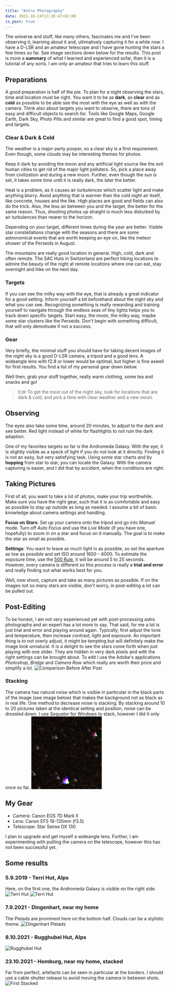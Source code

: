 ```yaml
---
title: "Astro Photography"
date: 2021-10-24T13:20:47+02:00
is_post: true
---
```



The universe and stuff, like many others, fascinates me and I've been observing it, learning about it and, ultimatively capturing it for a while now. I have a D-LSR and an amateur telescope and I have gone hunting the stars a few times so far. See image sections down below for the results. This post is more a **summary** of what I learned and experienced sofar, than it is a tutorial of any sorts. I am only an amateur that tries to learn this stuff.

## Preparations
A good preparation is half of the pie. To plan for a night observing the stars, time and location must be right. You want it to be as **dark**, as **clear** and as **cold** as possible to be able see the most with the eye as well as with the camera. Think also about targets you want to observe, there are tons of easy and difficult objects to search for. Tools like Google Maps, Google Earth, Dark Sky, Photo Pills and similar are great to find a good spot, timing and targets.
### Clear & Dark & Cold
The weather is a major party pooper, so a clear sky is a first requirement. Even though, some clouds may be interesting themes for photos.

Keep it dark by avoiding the moon and any artificial light source like the evil human cities to get rid of the major light polluters. So, pick a place away from civilization and during a new moon. Further, even though the sun is set, it takes some time until it is really dark, the later the better.

Heat is a problem, as it causes air turbulences which scatter light and make anything blurry. Avoid anything that is warmer than the cold night air itself, like concrete, houses and the like. High places are good and fields can also do the trick. Also, the less air between you and the target, the better for the same reason. Thus, shooting photos up straight is much less disturbed by air turbulences than nearer to the horizon.


Depending on your target, different times during the year are better. Visible star constellations change with the seasons and there are some astronomical events that are worth keeping an eye on, like the meteor shower of the Perseids in August.


The mountains are really good location in general. High, cold, dark and often remote. The SAC Huts in Switzerland are perfect hiking locations to admire the beauty of the night at remote locations where one can eat, stay overnight and hike on the next day.

### Targets
If you can see the milky way with the eye, that is already a great indicator for a good setting.
Inform yourself a bit beforehand about the night sky and what you can see. Recognizing something is really rewarding and training yourself to navigate through the endless seas of tiny lights helps you to track down specific targets.
Start easy, the moon, the milky way, maybe some star clusters like the Perseids. Don't begin with something difficult, that will only demotivate if not a success.


### Gear

Very briefly, the minimal stuff you should have for taking decent images of the night sky is a good D-LSR camera, a tripod and a good lens. A wideangle lens with f2.8 or lower would be optimal, but higher is fine aswell for first results. You find a list of my personal gear down below.


Well then, grab your stuff together, really warm clothing, some tea and snacks and go!

> tl;dr To get the most out of the night sky, look for locations that are dark & cold, and pick a time with clear weather and a new moon.


## Observing

The eyes also take some time, around 20 minutes, to adjust to the dark and see better. Red light instead of white for flashlights to not ruin the dark adaption.

One of my favorites targets so far is the Andromeda Galaxy. With the eye, it is slightly visible as a speck of light if you do not look at it directly. Finding it is not an easy, but very satisfying task. Using some star charts and by **hopping** from star to star, you can locate the Galaxy. With the camera capturing is easier, and I did that by accident, when the conditions are right.

## Taking Pictures

First of all, you want to take a lot of photos, make your trip worthwhile. Make sure you have the right gear, such that it is as comfortable and easy as possible to stay up outside as long as needed. I assume a bit of basic knowledge about camera settings and handling.

**Focus on Stars**:
Set up your camera onto the tripod and go into _Manual_ mode. Turn off _Auto Focus_ and use the _Live Mode_ (if you have one, hopefully) to zoom in on a star and focus on it manually. The goal is to make the star as small as possible.

**Settings**: You want to leave as much light in as possible, so set the aperture as low as possible and set ISO around 1600 - 4000. To estimate the exposure time, use the [500 Rule](https://wildromanticphotography.com/melbourne/tips-advice/what-is-the-500-rule-in-photography/), it will be around 5 to 25 seconds. However, every camera is different so this process is really a **trial and error** and really finding out what works best for you.

Well, now shoot, capture and take as many pictures as possible. If on the images not so many stars are visible, don't worry, in post-editing a lot can be pulled out.


## Post-Editing
To be honest, I am not very experienced yet with post-processing astro photographs and an expert has a lot more to say. That said, for me a lot is just trial and error and playing around again. Typically, first adjust the tone and temperature, then increase contrast, light and exposure. An important thing is to not overly adjust, it might be tempting but will definitely make the image look unnatural. It is a delight to see the stars come forth when just playing with one slider. They are hidden in very dark pixels and with the right settings can be brought about.
To edit I use the Adobe's applications _Photoshop_, _Bridge_ and _Camera Raw_ which really are worth their price and simplify a lot.
![Comparison Before After Post](comparison_post.png)

### Stacking
The camera has natural noise which is visible in particular in the black parts of the image (see image below) that makes the background not as black as in real life. One method to decrease noise is stacking. By stacking around 10 to 20 pictures taken at the identical setting and position, noise can be drossled down. I use _Sequator_ for Windows to stack, however I did it only once so far.
![Noise](noise.PNG)

## My Gear
- Camera: Canon EOS 7D Mark II
- Lens: Canon EFS 18-135mm (f3.5)
- Telescope: Star Sense DX 130

I plan to upgrade and get myself a wideangle lens. Further, I am experimenting with putting the camera on the telescope, however this has not been successful yet.

## Some results

### 5.9.2019 - Terri Hut, Alps
Here, on the first one, the Andromeda Galaxy is visible on the right side.
![Terri Hut](190905_TerriHütte_Berg.jpeg)
![Terri Hut](190905_TerriHütte_Milchstrasse.jpeg)

### 7.9.2021 - Dingenhart, near my home
The Pleiads are prominent here on the bottom half. Clouds can be a stylistic theme.
![Dingenhart Pleiads](210907_Dingenhart_Pleiaden.jpeg)

### 8.10.2021 - Rugghubel Hut, Alps
![Rugghubel Hut](211008_Rugghubel_Milchstrasse.jpeg)

### 23.10.2021 - Homburg, near my home, stacked
Far from perfect, artefacts can be seen in particular at the borders. I should use a cable shutter release to avoid moving the camera in between shots.
![First Stacked](211023_Homburg_FirstStacked.png)
